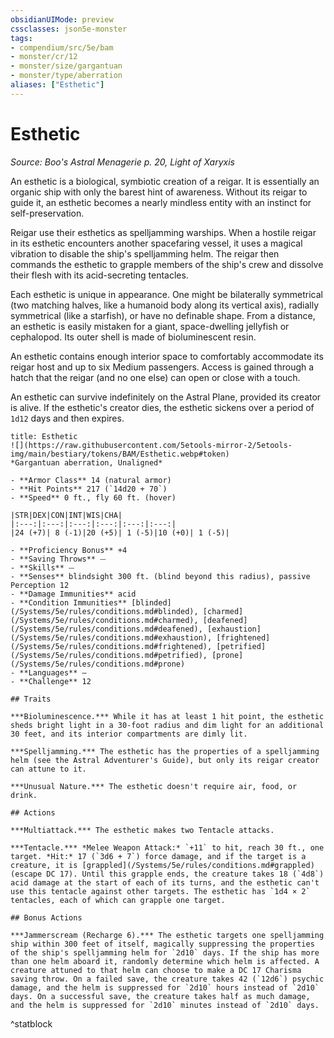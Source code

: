 ```yaml
---
obsidianUIMode: preview
cssclasses: json5e-monster
tags:
- compendium/src/5e/bam
- monster/cr/12
- monster/size/gargantuan
- monster/type/aberration
aliases: ["Esthetic"]
---
```

# Esthetic
*Source: Boo's Astral Menagerie p. 20, Light of Xaryxis*  

An esthetic is a biological, symbiotic creation of a reigar. It is essentially an organic ship with only the barest hint of awareness. Without its reigar to guide it, an esthetic becomes a nearly mindless entity with an instinct for self-preservation.

Reigar use their esthetics as spelljamming warships. When a hostile reigar in its esthetic encounters another spacefaring vessel, it uses a magical vibration to disable the ship's spelljamming helm. The reigar then commands the esthetic to grapple members of the ship's crew and dissolve their flesh with its acid-secreting tentacles.

Each esthetic is unique in appearance. One might be bilaterally symmetrical (two matching halves, like a humanoid body along its vertical axis), radially symmetrical (like a starfish), or have no definable shape. From a distance, an esthetic is easily mistaken for a giant, space-dwelling jellyfish or cephalopod. Its outer shell is made of bioluminescent resin.

An esthetic contains enough interior space to comfortably accommodate its reigar host and up to six Medium passengers. Access is gained through a hatch that the reigar (and no one else) can open or close with a touch.

An esthetic can survive indefinitely on the Astral Plane, provided its creator is alive. If the esthetic's creator dies, the esthetic sickens over a period of `1d12` days and then expires.

```ad-statblock
title: Esthetic
![](https://raw.githubusercontent.com/5etools-mirror-2/5etools-img/main/bestiary/tokens/BAM/Esthetic.webp#token)
*Gargantuan aberration, Unaligned*

- **Armor Class** 14 (natural armor)
- **Hit Points** 217 (`14d20 + 70`)
- **Speed** 0 ft., fly 60 ft. (hover)

|STR|DEX|CON|INT|WIS|CHA|
|:---:|:---:|:---:|:---:|:---:|:---:|
|24 (+7)| 8 (-1)|20 (+5)| 1 (-5)|10 (+0)| 1 (-5)|

- **Proficiency Bonus** +4
- **Saving Throws** ⏤
- **Skills** ⏤
- **Senses** blindsight 300 ft. (blind beyond this radius), passive Perception 12
- **Damage Immunities** acid
- **Condition Immunities** [blinded](/Systems/5e/rules/conditions.md#blinded), [charmed](/Systems/5e/rules/conditions.md#charmed), [deafened](/Systems/5e/rules/conditions.md#deafened), [exhaustion](/Systems/5e/rules/conditions.md#exhaustion), [frightened](/Systems/5e/rules/conditions.md#frightened), [petrified](/Systems/5e/rules/conditions.md#petrified), [prone](/Systems/5e/rules/conditions.md#prone)
- **Languages** —
- **Challenge** 12

## Traits

***Bioluminescence.*** While it has at least 1 hit point, the esthetic sheds bright light in a 30-foot radius and dim light for an additional 30 feet, and its interior compartments are dimly lit.

***Spelljamming.*** The esthetic has the properties of a spelljamming helm (see the Astral Adventurer's Guide), but only its reigar creator can attune to it.

***Unusual Nature.*** The esthetic doesn't require air, food, or drink.

## Actions

***Multiattack.*** The esthetic makes two Tentacle attacks.

***Tentacle.*** *Melee Weapon Attack:* `+11` to hit, reach 30 ft., one target. *Hit:* 17 (`3d6 + 7`) force damage, and if the target is a creature, it is [grappled](/Systems/5e/rules/conditions.md#grappled) (escape DC 17). Until this grapple ends, the creature takes 18 (`4d8`) acid damage at the start of each of its turns, and the esthetic can't use this tentacle against other targets. The esthetic has `1d4 × 2` tentacles, each of which can grapple one target.

## Bonus Actions

***Jammerscream (Recharge 6).*** The esthetic targets one spelljamming ship within 300 feet of itself, magically suppressing the properties of the ship's spelljamming helm for `2d10` days. If the ship has more than one helm aboard it, randomly determine which helm is affected. A creature attuned to that helm can choose to make a DC 17 Charisma saving throw. On a failed save, the creature takes 42 (`12d6`) psychic damage, and the helm is suppressed for `2d10` hours instead of `2d10` days. On a successful save, the creature takes half as much damage, and the helm is suppressed for `2d10` minutes instead of `2d10` days.
```
^statblock